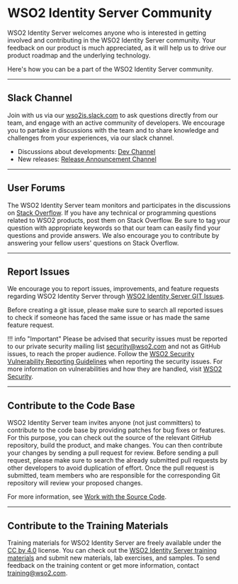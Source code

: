 # WSO2 Identity Server Community

WSO2 Identity Server welcomes anyone who is interested in getting involved and contributing in the WSO2 Identity Server 
community. Your feedback on our product is much appreciated, as it will help us to drive our product roadmap and the 
underlying technology.

Here's how you can be a part of the WSO2 Identity Server community.

---

## Slack Channel

Join with us via our [wso2is.slack.com](https://join.slack.com/t/wso2is/shared_invite/enQtNzk0MTI1OTg5NjM1LTllODZiMTYzMmY0YzljYjdhZGExZWVkZDUxOWVjZDJkZGIzNTE1NDllYWFhM2MyOGFjMDlkYzJjODJhOWQ4YjE) 
to ask questions directly from our team, and engage with an active community of developers. We encourage you to partake 
in discussions with the team and to share knowledge and challenges from your experiences, via our slack channel.

* Discussions about developments: [Dev Channel](https://wso2is.slack.com/messages/dev)
* New releases: [Release Announcement Channel](https://wso2is.slack.com/messages/releases)

---

## User Forums

The WSO2 Identity Server team monitors and participates in the discussions on [Stack Overflow](http://stackoverflow.com/questions/tagged/wso2is). 
If you have any technical or programming questions related to WSO2 products, post them on Stack Overflow. Be sure to tag 
your question with appropriate keywords so that our team can easily find your questions and provide answers. We also 
encourage you to contribute by answering your fellow users' questions on Stack Overflow.

---

## Report Issues

We encourage you to report issues, improvements, and feature requests regarding WSO2 Identity Server through 
[WSO2 Identity Server GIT Issues](https://github.com/wso2/product-is/issues).

Before creating a git issue, please make sure to search all reported issues to check if someone has faced the same issue 
or has made the same feature request.

!!! info "Important"
    Please be advised that security issues must be reported to our private security mailing list [security@wso2.com](mailto:security@wso2.com) 
    and not as GitHub issues, to reach the proper audience. 
    Follow the [WSO2 Security Vulnerability Reporting  Guidelines](https://docs.wso2.com/display/Security/WSO2+Security+Vulnerability+Reporting+Guidelines) 
    when reporting the security issues. For more information on vulnerabilities and how they are handled, visit 
    [WSO2 Security](https://wso2.com/security).

---

## Contribute to the Code Base

WSO2 Identity Server team invites anyone (not just committers) to contribute to the code base by providing patches for 
bug fixes or features. For this purpose, you can check out the source of the relevant GitHub repository, build the product, 
and make changes. You can then contribute your changes by sending a pull request for review. Before sending a pull request, 
please make sure to search the already submitted pull requests by other developers to avoid duplication of effort. 
Once the pull request is submitted, team members who are responsible for the corresponding Git repository will review 
your proposed changes. 

For more information, see [Work with the Source Code](../../extend/work-with-the-source-code/).

---

## Contribute to the Training Materials

Training materials for WSO2 Identity Server are freely available under the [CC by 4.0](https://creativecommons.org/licenses/by/4.0/) 
license. You can check out the [WSO2 Identity Server training materials](https://github.com/wso2/WSO2-Training) and 
submit new materials, lab exercises, and samples. To send feedback on the training content or get more information, 
contact [training@wso2.com](mailto:training@wso2.com).

